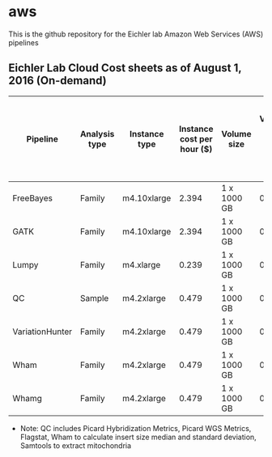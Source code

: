 # aws
This is the github repository for the Eichler lab Amazon Web Services (AWS) pipelines

## Eichler Lab Cloud Cost sheets as of August 1, 2016 (On-demand)
| Pipeline	| Analysis type |	Instance type |	Instance cost per hour ($)	| Volume size | 	Volume cost per hour ($) |	Number of cores on instance	| Memory (GB) on instance	| Number of samples run in test |	Actual hours to run	cpu hours by analysis type |	cpu hours by sample |	cost per sample ($) |
| ------------- | ------------- | ------------- | ------------- | ------------- | ------------- | ------------- | ------------- | ------------- | ------------- | ------------- | ------------- |
| FreeBayes |	Family	| m4.10xlarge	| 2.394	| 1 x 1000 GB	| 0.13	| 40	| 160	| 4	| 8	| 320 |	80	| 5.05| 
| GATK |	Family	| m4.10xlarge	| 2.394	| 1 x 1000 GB	| 0.13	| 40	| 160	| 4	| 20	| 800	| 200	| 12.62| 
| Lumpy	| Family	| m4.xlarge	| 0.239	| 1 x 1000 GB	| 0.13	| 4	| 16	| 4	| 8	| 24	| 8	| 0.74| 
| QC | 	Sample	| m4.2xlarge	| 0.479	| 1 x 1000 GB	| 0.13	| 8	| 32	| 4	| 7	| 56	| 14	| 1.07| 
| VariationHunter |	Family	| m4.2xlarge	| 0.479	| 1 x 1000 GB	| 0.13	| 8	| 32	| 4 |	6	| 48	| 12	| 0.91| 
| Wham | Family	| m4.2xlarge	| 0.479	| 1 x 1000 GB |	0.13	| 8	| 32	| 4	| 6	| 48	| 12	| 0.91| 
| Whamg | 	Family	| m4.2xlarge	| 0.479	| 1 x 1000 GB	| 0.13	| 8	| 32	| 4	| 4	| 32	| 8	| 0.61| 
* Note: QC includes Picard Hybridization Metrics, Picard WGS Metrics, Flagstat, Wham to calculate insert size median and standard deviation, Samtools to extract mitochondria												
